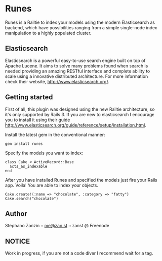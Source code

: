 Runes
======

Runes is a Railtie to index your models using the modern Elasticsearch as backend, which have possibilities ranging from a simple single-node index manipulation to a highly populated cluster.

Elasticsearch
-------------

Elasticsearch is a powerful easy-to-use search engine built on top of Apache Lucene. It aims to solve many problems found when search is needed providing an amazing RESTful interface and complete ability to scale using a innovative distributed architecture. For more information check their website, <http://www.elasticsearch.org/>.

Getting started
-------------

First of all, this plugin was designed using the new Railtie architecture, so it's only supported by Rails 3. If you are new to elasticsearch I encourage you to install it using their guide <http://www.elasticsearch.org/guide/reference/setup/installation.html>.

Install the latest gem in the conventional manner:

    gem install runes

Specify the models you want to index:

    class Cake < ActiveRecord::Base
      acts_as_indexable
    end

After you have installed Runes and specified the models just fire your Rails app. Voila! You are able to index your objects.

    Cake.create!(:name => "chocolate", :category => "fatty")
    Cake.search("chocolate")

Author
------

Stephano Zanzin :: me@zan.st :: zanst @ Freenode

NOTICE
------

Work in progress, if you are not a code diver I recommend wait for a tag.
